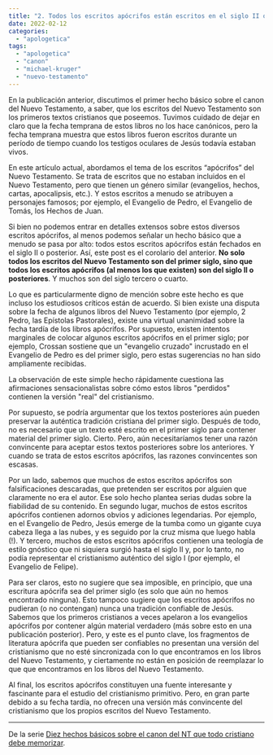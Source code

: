 ```yaml
---
title: "2. Todos los escritos apócrifos están escritos en el siglo II o más tarde"
date: 2022-02-12
categories: 
  - "apologetica"
tags: 
  - "apologetica"
  - "canon"
  - "michael-kruger"
  - "nuevo-testamento"
---
```


En la publicación anterior, discutimos el primer hecho básico sobre el canon del Nuevo Testamento, a saber, que los escritos del Nuevo Testamento son los primeros textos cristianos que poseemos. Tuvimos cuidado de dejar en claro que la fecha temprana de estos libros no los hace canónicos, pero la fecha temprana muestra que estos libros fueron escritos durante un período de tiempo cuando los testigos oculares de Jesús todavía estaban vivos.

En este artículo actual, abordamos el tema de los escritos “apócrifos” del Nuevo Testamento. Se trata de escritos que no estaban incluidos en el Nuevo Testamento, pero que tienen un género similar (evangelios, hechos, cartas, apocalipsis, etc.). Y estos escritos a menudo se atribuyen a personajes famosos; por ejemplo, el Evangelio de Pedro, el Evangelio de Tomás, los Hechos de Juan.

Si bien no podemos entrar en detalles extensos sobre estos diversos escritos apócrifos, al menos podemos señalar un hecho básico que a menudo se pasa por alto: todos estos escritos apócrifos están fechados en el siglo II o posterior. Así, este post es el corolario del anterior. **No solo todos los escritos del Nuevo Testamento son del primer siglo, sino que todos los escritos apócrifos (al menos los que existen) son del siglo II o posteriores**. Y muchos son del siglo tercero o cuarto.

Lo que es particularmente digno de mención sobre este hecho es que incluso los estudiosos críticos están de acuerdo. Si bien existe una disputa sobre la fecha de algunos libros del Nuevo Testamento (por ejemplo, 2 Pedro, las Epístolas Pastorales), existe una virtual unanimidad sobre la fecha tardía de los libros apócrifos. Por supuesto, existen intentos marginales de colocar algunos escritos apócrifos en el primer siglo; por ejemplo, Crossan sostiene que un "evangelio cruzado" incrustado en el Evangelio de Pedro es del primer siglo, pero estas sugerencias no han sido ampliamente recibidas.

La observación de este simple hecho rápidamente cuestiona las afirmaciones sensacionalistas sobre cómo estos libros "perdidos" contienen la versión "real" del cristianismo.

Por supuesto, se podría argumentar que los textos posteriores aún pueden preservar la auténtica tradición cristiana del primer siglo. Después de todo, no es necesario que un texto esté escrito en el primer siglo para contener material del primer siglo. Cierto. Pero, aún necesitaríamos tener una razón convincente para aceptar estos textos posteriores sobre los anteriores. Y cuando se trata de estos escritos apócrifos, las razones convincentes son escasas.

Por un lado, sabemos que muchos de estos escritos apócrifos son falsificaciones descaradas, que pretenden ser escritos por alguien que claramente no era el autor. Ese solo hecho plantea serias dudas sobre la fiabilidad de su contenido. En segundo lugar, muchos de estos escritos apócrifos contienen adornos obvios y adiciones legendarias. Por ejemplo, en el Evangelio de Pedro, Jesús emerge de la tumba como un gigante cuya cabeza llega a las nubes, y es seguido por la cruz misma que luego habla (!). Y tercero, muchos de estos escritos apócrifos contienen una teología de estilo gnóstico que ni siquiera surgió hasta el siglo II y, por lo tanto, no podía representar el cristianismo auténtico del siglo I (por ejemplo, el Evangelio de Felipe).

Para ser claros, esto no sugiere que sea imposible, en principio, que una escritura apócrifa sea del primer siglo (es solo que aún no hemos encontrado ninguna). Esto tampoco sugiere que los escritos apócrifos no pudieran (o no contengan) nunca una tradición confiable de Jesús. Sabemos que los primeros cristianos a veces apelaron a los evangelios apócrifos por contener algún material verdadero (más sobre esto en una publicación posterior). Pero, y este es el punto clave, los fragmentos de literatura apócrifa que pueden ser confiables no presentan una versión del cristianismo que no esté sincronizada con lo que encontramos en los libros del Nuevo Testamento, y ciertamente no están en posición de reemplazar lo que que encontramos en los libros del Nuevo Testamento.

Al final, los escritos apócrifos constituyen una fuente interesante y fascinante para el estudio del cristianismo primitivo. Pero, en gran parte debido a su fecha tardía, no ofrecen una versión más convincente del cristianismo que los propios escritos del Nuevo Testamento.

* * *

De la serie [Diez hechos básicos sobre el canon del NT que todo cristiano debe memorizar](/articles/diez-hechos-basicos-sobre-el-canon-del-nt-que-todo-cristiano-debe-memorizar).
